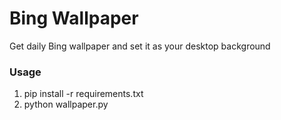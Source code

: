 # Bing Wallpaper
Get daily Bing wallpaper and set it as your desktop background

### Usage
1. pip install -r requirements.txt
1. python wallpaper.py
